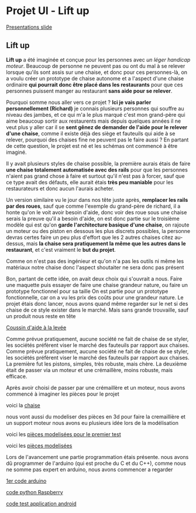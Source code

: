 Projet Ul - Lift up
====================

[Presentations slide](https://docs.google.com/presentation/d/1F90I4jqLM0xJeXBUU_vE5x2pX4bnX4WyPgPFGB-84LE/edit?usp=sharing)

Lift up
--------

__Lift up__ a été imaginée et conçue pour les personnes avec _un léger handicap moteur_. Beaucoup de personne ne peuvent pas ou ont du mal à se relever lorsque qu'ils sont assis sur une chaise, et donc pour ces personnes-là, on a voulu créer un prototype de chaise autonome et a l'aspect d'une chaise ordinaire __qui pourrait donc être placé dans les restaurants__ pour que ces personnes puissent manger au restaurant __sans aide pour se relever__.

Pourquoi somme nous aller vers ce projet ? __Ici je vais parler personnellement (Richard)__ je connais plusieurs personnes qui souffre au niveau des jambes, et ce qui m'a le plus marqué c'est mon grand-père qui aime beaucoup sortir aux restaurents mais depuis quelques années il ne veut plus y aller car il se __sent gênez de demander de l'aide pour le relever d'une chaise__, comme il existe déjà des siège et fauteuils qui aide à se relever, pourquoi des chaises fine ne peuvent pas le faire aussi ? En partant de cette question, le projet est né et les schémas ont commencé à être imaginé.

Il y avait plusieurs styles de chaise possible, la première aurais étais de faire __une chaise totalement automatisée avec des rails__ pour que les personnes n'aient pas grand chose à faire et surtout qu'il n'est pas à forcer, sauf que ce type avait des défauts, elle aurait étais __très peu maniable__ pour les restaurateurs et donc aucun l'aurais acheter.

Un version similaire vu le jour dans nos tête juste après, __remplacer les rails par des roues__, sauf que comme l'exemple du grand-père de richard, il a honte qu'on le voit avoir besoin d'aide, donc voir des roue sous une chaise serais la preuve qu'il a besoin d'aide, on est donc partie sur le troisième modèle qui est qu'on __garde l'architecture basique d'une chaise__, on rajoute un moteur ou des piston en dessous les plus discrets possibles, la personne devras certes faire un peu plus d'effort que les 2 autres chaises citez au-dessus, mais __la chaise sera pratiquement la même que les autres dans le restaurant__, et c'est vraiment le __but du projet__.

Comme on n'est pas des ingénieur et qu'on n'a pas les outils ni même les matériaux notre chaise donc l'aspect shoutaiter ne sera donc pas présent

Bon, partant de cette idée, on avait deux choix qui s'ouvrait a nous.
Faire une maquette puis essayer de faire une chaise grandeur nature, ou faire un prototype fonctionnel pour sa taille
On est partie pour un prototype fonctionnelle, car on a vu les prix des coûts pour une grandeur nature. 
Le projet étais donc lancer, nous avons quand même regarder sur le net si des chaise de ce style exister dans le marché. Mais sans grande trouvaille, sauf un produit nous reste en tête 


[Coussin d'aide à la levée](https://www.tousergo.com/aide-au-transfert/28-coussin-d-aide-a-la-levee-3574590140219.html)


Comme prévue pratiquement, aucune société ne fait de chaise de se styler, les sociétés préfèrent viser le marché des fauteuils par rapport aux chaises.
Comme prévue pratiquement, aucune société ne fait de chaise de se styler, les sociétés préfèrent viser le marché des fauteuils par rapport aux chaises.
La première fut les pistons, simples, très robuste, mais chère.
La deuxième était de passer via un moteur et une crémaillère, moins robuste, mais efficace.

Après avoir choisi de passer par une crémaillère et un moteur, nous avons commencé à imaginer les pièces pour le projet


voici la [chaise](https://www.ikea.com/fr/fr/p/kritter-chaise-enfant-rouge-80153697/)


nous vont aussi du modeliser des pièces en 3d pour faire la cremaillière et un support moteur
nous avons eu plusieurs idée lors de la modélisation


voici les [pièces modelisées pour le premier test](https://www.tinkercad.com/things/dY0HXlwu65n)


voici les [pièces modelisées](https://www.tinkercad.com/things/2Bs0kqwbqwV)

Lors de l'avancement une partie programmation étais présente.
nous avons dû programmer de l'arduino (qui est proche du C et du C++), comme nous ne somme pas expert en arduino, nous avons commencer a regarder 

[1er code arduino](https://github.com/DeadMeon/Lift-Up/blob/master/1erCodeArduino.ino)

[code python Raspberry](https://github.com/DeadMeon/Lift-Up/blob/master/bluetoothGPIO.py)

[code test application android](https://github.com/DeadMeon/Lift-Up/blob/master/Test_Applcation_Android/main/java/com/example/devicelist/MainActivity.java)

